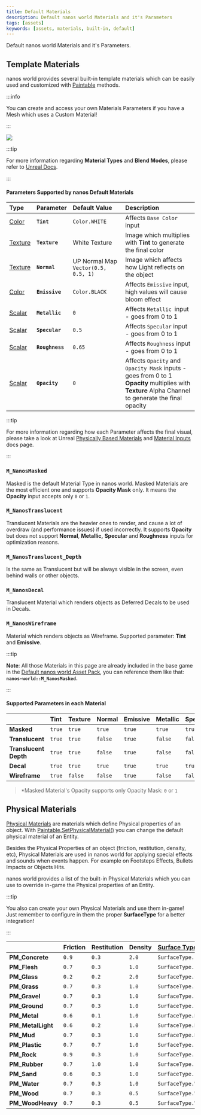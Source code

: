 ```yaml
---
title: Default Materials
description: Default nanos world Materials and it's Parameters
tags: [assets]
keywords: [assets, materials, built-in, default]
---
```



Default nanos world Materials and it's Parameters.

## Template Materials

nanos world provides several built-in template materials which can be easily used and customized with [Paintable](/scripting-reference/classes/base-classes/paintable.mdx) methods.

:::info

You can create and access your own Materials Parameters if you have a Mesh which uses a Custom Material!

:::

![](/img/docs/default-materials-01.jpg)

:::tip

For more information regarding **Material Types** and **Blend Modes**, please refer to [Unreal Docs](https://docs.unrealengine.com/4.26/en-US/RenderingAndGraphics/Materials/MaterialProperties/BlendModes/).

:::

#### Parameters Supported by nanos Default Materials

| Type | Parameter | Default Value | Description |
| :--- | :--- | :--- | :--- |
| [Color](/scripting-reference/classes/base-classes/paintable.mdx#setmaterialcolorparameter) | **`Tint`** | `Color.WHITE` | Affects `Base Color` input | **Tint** multiplies with **Texture** parameter to generate the final color |
| [Texture](/scripting-reference/classes/base-classes/paintable.mdx#setmaterialtextureparameter) | **`Texture`** | White Texture | Image which multiplies with **Tint** to generate the final color |
| [Texture](/scripting-reference/classes/base-classes/paintable.mdx#setmaterialtextureparameter) | **`Normal`** | UP Normal Map `Vector(0.5, 0.5, 1)` | Image which affects how Light reflects on the object |
| [​​​Color​](/scripting-reference/classes/base-classes/paintable.mdx#setmaterialcolorparameter) | **`Emissive`** | `Color.BLACK` | Affects `Emissive` input, high values will cause bloom effect |
| [Scalar​](/scripting-reference/classes/base-classes/paintable.mdx#setmaterialscalarparameter) | **`Metallic`** | `0` | Affects `Metallic `input - goes from 0 to 1 |
| [Scalar](/scripting-reference/classes/base-classes/paintable.mdx#setmaterialscalarparameter) | **`Specular`** | `0.5` | Affects `Specular` input - goes from 0 to 1 |
| [Scalar](/scripting-reference/classes/base-classes/paintable.mdx#setmaterialscalarparameter) | **`Roughness`** | `0.65` | Affects `Roughness` input - goes from 0 to 1 |
| [Scalar](/scripting-reference/classes/base-classes/paintable.mdx#setmaterialscalarparameter) | **`Opacity`** | `0` | Affects `Opacity` and `Opacity Mask` inputs - goes from 0 to 1 <br />**Opacity** multiplies with **Texture** Alpha Channel to generate the final opacity |

:::tip

For more information regarding how each Parameter affects the final visual, please take a look at Unreal [Physically Based Materials](https://docs.unrealengine.com/4.26/en-US/RenderingAndGraphics/Materials/PhysicallyBased/) and [Material Inputs](https://docs.unrealengine.com/4.26/en-US/RenderingAndGraphics/Materials/MaterialInputs/) docs page.

:::

### **`M_NanosMasked`**

Masked is the default Material Type in nanos world. Masked Materials are the most efficient one and supports **Opacity Mask** only. It means the **Opacity** input accepts only `0` or `1`.

### **`M_NanosTranslucent`**

Translucent Materials are the heavier ones to render, and cause a lot of overdraw \(and performance issues\) if used incorrectly. It supports **Opacity** but does not support **Normal**, **Metallic,** **Specular** and **Roughness** inputs for optimization reasons.

### **`M_NanosTranslucent_Depth`**

Is the same as Translucent but will be always visible in the screen, even behind walls or other objects.

### **`M_NanosDecal`**

Translucent Material which renders objects as Deferred Decals to be used in Decals.

### **`M_NanosWireframe`**

Material which renders objects as Wireframe. Supported parameter: **Tint** and **Emissive**.

:::tip

**Note**: All those Materials in this page are already included in the base game in the [Default nanos world Asset Pack](/assets-modding/default-asset-pack/default-asset-pack.md), you can reference them like that: **`nanos-world::M_NanosMasked`.**

:::

#### Supported Parameters in each Material

|  | Tint | Texture | Normal | Emissive | Metallic | Specular | Roughness | Opacity |
| :--- | :--- | :--- | :--- | :--- | :--- | :--- | :--- | :--- |
| **Masked** | `true` | `true` | `true` | `true` | `true` | `true` | `true` | `true*` |
| **Translucent** | `true` | `true` | `false` | `true` | `false` | `false` | `false` | `true` |
| **Translucent Depth** | `true` | `true` | `false` | `true` | `false` | `false` | `false` | `true` |
| **Decal** | `true` | `true` | `true` | `true` | `true` | `true` | `true` | `true` |
| **Wireframe** | `true` | `false` | `false` | `true` | `false` | `false` | `false` | `false` |

> *Masked Material's Opacity supports only Opacity Mask: `0` or `1`


## Physical Materials

[Physical Materials](https://docs.unrealengine.com/4.27/en-US/InteractiveExperiences/Physics/PhysicalMaterials/) are materials which define Physical properties of an object. With [Paintable.SetPhysicalMaterial()](/scripting-reference/classes/base-classes/paintable.mdx#setphysicalmaterial) you can change the default physical material of an Entity.

Besides the Physical Properties of an object (friction, restitution, density, etc), Physical Materials are used in nanos world for applying special effects and sounds when events happen. For example on Footsteps Effects, Bullets Impacts or Objects Hits.

nanos world provides a list of the built-in Physical Materials which you can use to override in-game the Physical properties of an Entity.

:::tip

You also can create your own Physical Materials and use them in-game! Just remember to configure in them the proper **SurfaceType** for a better integration!

:::


|  | Friction | Restitution | Density | [Surface Type](/scripting-reference/glossary/enums.mdx#surfacetype) |
| :--- | :--- | :--- | :--- | :--- |
| **PM_Concrete** | `0.9` | `0.3` | `2.0` | `SurfaceType.Concrete` |
| **PM_Flesh** | `0.7` | `0.3` | `1.0` | `SurfaceType.Flesh` |
| **PM_Glass** | `0.2` | `0.2` | `2.0` | `SurfaceType.Glass` |
| **PM_Grass** | `0.7` | `0.3` | `1.0` | `SurfaceType.Grass` |
| **PM_Gravel** | `0.7` | `0.3` | `1.0` | `SurfaceType.Gravel` |
| **PM_Ground** | `0.7` | `0.3` | `1.0` | `SurfaceType.Ground` |
| **PM_Metal** | `0.6` | `0.1` | `1.0` | `SurfaceType.MetalHeavy` |
| **PM_MetalLight** | `0.6` | `0.2` | `1.0` | `SurfaceType.MetalLight` |
| **PM_Mud** | `0.7` | `0.3` | `1.0` | `SurfaceType.Mud` |
| **PM_Plastic** | `0.7` | `0.7` | `1.0` | `SurfaceType.Plastic` |
| **PM_Rock** | `0.9` | `0.3` | `1.0` | `SurfaceType.Rock` |
| **PM_Rubber** | `0.7` | `1.0` | `1.0` | `SurfaceType.Rubber` |
| **PM_Sand** | `0.6` | `0.3` | `1.0` | `SurfaceType.Sand` |
| **PM_Water** | `0.7` | `0.3` | `1.0` | `SurfaceType.Water` |
| **PM_Wood** | `0.7` | `0.3` | `0.5` | `SurfaceType.WoodLight` |
| **PM_WoodHeavy** | `0.7` | `0.3` | `0.5` | `SurfaceType.WoodHeavy` |